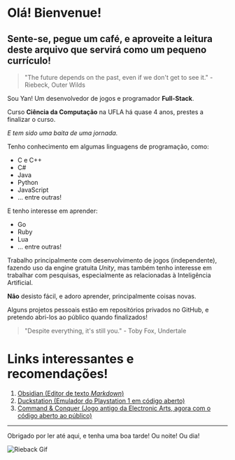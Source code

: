 Olá! Bienvenue! 
================
Sente-se, pegue um café, e aproveite a leitura deste arquivo que servirá como um pequeno currículo! 
----------------

> "The future depends on the past, even if we don't get to see it." - Riebeck, Outer Wilds

Sou Yan! Um desenvolvedor de jogos e programador **Full-Stack**. 

Curso **Ciência da Computação** na UFLA há quase 4 anos, prestes a finalizar o curso.

*E tem sido uma baita de uma jornada.*

Tenho conhecimento em algumas linguagens de programação, como:

- C e C++
- C#
- Java
- Python
- JavaScript
- ... entre outras! 

E tenho interesse em aprender: 

- Go
- Ruby
- Lua
- ... entre outras! 

Trabalho principalmente com desenvolvimento de jogos (independente), fazendo uso da engine gratuita *Unity*, mas também tenho interesse em trabalhar com pesquisas, especialmente as relacionadas à Inteligência Artificial.

**Não** desisto fácil, e adoro aprender, principalmente coisas novas.

Alguns projetos pessoais estão em repositórios privados no GitHub, e pretendo abri-los ao público quando finalizados! 

> "Despite everything, it's still you." - Toby Fox, Undertale

Links interessantes e recomendações! 
=====================
1. [Obsidian (Editor de texto *Markdown*)](https://obsidian.md/)
2. [Duckstation (Emulador do Playstation 1 em código aberto)](https://github.com/stenzek/duckstation)
3. [Command & Conquer (Jogo antigo da Electronic Arts, agora com o código aberto ao público)](https://github.com/electronicarts/CnC_Remastered_Collection)

---------------------
Obrigado por ler até aqui, e tenha uma boa tarde! Ou noite! Ou dia! 

![Rieback Gif](https://c.tenor.com/v5lxzTqe79AAAAAd/outer-wilds.gif)